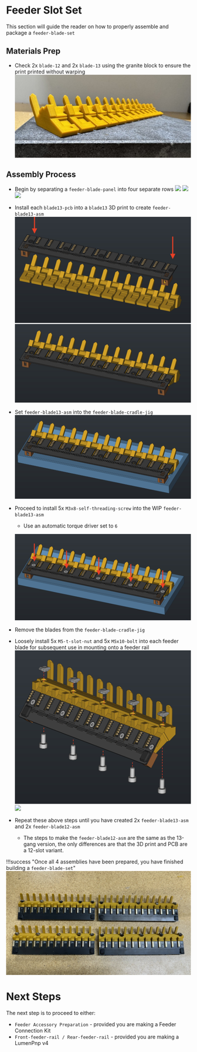 # Feeder Slot Set

This section will guide the reader on how to properly assemble and package a `feeder-blade-set`

## Materials Prep

* Check 2x `blade-12` and 2x `blade-13` using the granite block to ensure the print printed without warping
	![](img/IMG_2604.jpeg)

## Assembly Process
* Begin by separating a `feeder-blade-panel` into four separate rows
	![](img/break-slots2.jpg)
	![](img/break-slots25.jpg)
	![](img/slot-set-3.JPG)

* Install each `blade13-pcb` into a `blade13` 3D print to create `feeder-blade13-asm`
	![](img/place-slots-in-blade2.jpeg)
	![](img/place-slots-in-blade1.jpeg)

* Set `feeder-blade13-asm` into the `feeder-blade-cradle-jig`
	![](img/place-blade-in-jig.jpeg)

* Proceed to install 5x `M3x8-self-threading-screw` into the WIP `feeder-blade13-asm`
	* Use an automatic torque driver set to `6`

	![](img/install-m3-screws.jpeg)

* Remove the blades from the `feeder-blade-cradle-jig`
* Loosely install 5x `M5-t-slot-nut` and 5x `M5x10-bolt` into each feeder blade for subsequent use in mounting onto a feeder rail
	![](img/install-t-nut1.jpeg)
	![](img/install-t-nut2.jpg)

* Repeat these above steps until you have created 2x `feeder-blade13-asm` and 2x `feeder-blade12-asm`
	* The steps to make the `feeder-blade12-asm` are the same as the 13-gang version, the only differences are that the 3D print and PCB are a 12-slot variant.

!!!success "Once all 4 assemblies have been prepared, you have finished building a `feeder-blade-set`"
	![](img/feeder-blade-set.jpeg)

# Next Steps
The next step is to proceed to either:

* `Feeder Accessory Preparation` - provided you are making a Feeder Connection Kit
* `Front-feeder-rail / Rear-feeder-rail` - provided you are making a LumenPnp v4
